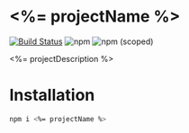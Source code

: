 # <%= projectName %>
[![Build Status](https://travis-ci.com/tusharmath/<%=projectName%>.svg?branch=master)](https://travis-ci.com/tusharmath/<%=projectName%>)
![npm](https://img.shields.io/npm/v/<%=projectName%>.svg)
![npm (scoped)](https://img.shields.io/npm/v/<%=projectName%>.svg)

<%= projectDescription %>

# Installation

```bash
npm i <%= projectName %>
```
